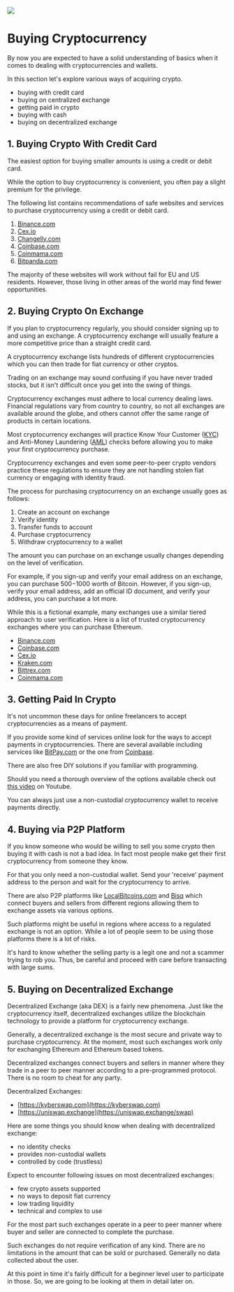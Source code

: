 ![](https://raw.githubusercontent.com/horizontalsystems/blockchain-crypto-guides/master/fundamentals/images/06-main-l.png)

# Buying Cryptocurrency

By now you are expected to have a solid understanding of basics when it comes to dealing with cryptocurrencies and wallets.

In this section let's explore various ways of acquiring crypto.

- buying with credit card
- buying on centralized exchange
- getting paid in crypto
- buying with cash
- buying on decentralized exchange

## 1. Buying Crypto With Credit Card

The easiest option for buying smaller amounts is using a credit or debit card. 

While the option to buy cryptocurrency is convenient, you often pay a slight premium for the privilege. 

The following list contains recommendations of safe websites and services to purchase cryptocurrency using a credit or debit card. 

1. [Binance.com](https://www.binance.com/en/register?ref=42579924)
2. [Cex.io](https://cex.io/r/2/up131140473/2)
3. [Changelly.com](https://changelly.com/?ref_id=gj6utb868eyusrf7)
4. [Coinbase.com]()
5. [Coinmama.com](https://go.coinmama.com/visit/?bta=61248&nci=5370)
6. [Bitpanda.com]()

The majority of these websites will work without fail for EU and US residents. However, those living in other areas of the world may find fewer opportunities.

## 2. Buying Crypto On Exchange

If you plan to cryptocurrency regularly, you should consider signing up to and using an exchange. A cryptocurrency exchange will usually feature a more competitive price than a straight credit card. 

A cryptocurrency exchange lists hundreds of different cryptocurrencies which you can then trade for fiat currency or other cryptos. 

Trading on an exchange may sound confusing if you have never traded stocks, but it isn't difficult once you get into the swing of things. 

Cryptocurrency exchanges must adhere to local currency dealing laws. Financial regulations vary from country to country, so not all exchanges are available around the globe, and others cannot offer the same range of products in certain locations. 

Most cryptocurrency exchanges will practice Know Your Customer ([KYC](https://en.wikipedia.org/wiki/Know_your_customer)) and Anti-Money Laundering ([AML](https://en.wikipedia.org/wiki/Money_laundering#Combating)) checks before allowing you to make your first cryptocurrency purchase.

Cryptocurrency exchanges and even some peer-to-peer crypto vendors practice these regulations to ensure they are not handling stolen fiat currency or engaging with identity fraud.

The process for purchasing cryptocurrency on an exchange usually goes as follows:

1. Create an account on exchange
2. Verify identity
3. Transfer funds to account
4. Purchase cryptocurrency
5. Withdraw cryptocurrency to a wallet

The amount you can purchase on an exchange usually changes depending on the level of verification. 

For example, if you sign-up and verify your email address on an exchange, you can purchase $500-$1000 worth of Bitcoin. However, if you sign-up, verify your email address, add an official ID document, and verify your address, you can purchase a lot more. 

While this is a fictional example, many exchanges use a similar tiered approach to user verification. Here is a list of trusted cryptocurrency exchanges where you can purchase Ethereum.

* [Binance.com](https://www.binance.com/en/register?ref=42579924)
* [Coinbase.com]()
* [Cex.io](https://cex.io/r/0/up131140473/0)
* [Kraken.com]()
* [Bittrex.com]()
* [Coinmama.com](https://go.coinmama.com/visit/?bta=61248&nci=5343)

## 3. Getting Paid In Crypto

It's not uncommon these days for online freelancers to accept cryptocurrencies as a means of payment. 

If you provide some kind of services online look for the ways to accept payments in cryptocurrencies. There are several available including services like [BitPay.com](https://bitpay.com) or the one from [Coinbase](https://commerce.coinbase.com).

There are also free DIY solutions if you familiar with programming.

Should you need a thorough overview of the options available check out [this video](https://www.youtube.com/watch?v=OA08wZNvN8c) on Youtube.

You can always just use a non-custodial cryptocurrency wallet to receive payments directly.

## 4. Buying via P2P Platform

If you know someone who would be willing to sell you some crypto then buying it with cash is not a bad idea. In fact most people make get their first cryptocurrency from someone they know.

For that you only need a non-custodial wallet. Send your 'receive' payment address to the person and wait for the cryptocurrency to arrive.

There are also P2P platforms like [LocalBitcoins.com](https://localbitcoins.com) and [Bisq](https://bisq.network) which connect buyers and sellers from different regions allowing them to exchange assets via various options. 

Such platforms might be useful in regions where access to a regulated exchange is not an option. While a lot of people seem to be using those platforms there is a lot of risks. 

It's hard to know whether the selling party is a legit one and not a scammer trying to rob you. Thus, be careful and proceed with care before transacting with large sums.

## 5. Buying on Decentralized Exchange

Decentralized Exchange (aka DEX) is a fairly new phenomena. Just like the cryptocurrency itself, decentralized exchanges utilize the blockchain technology to provide a platform for cryptocurrency exchange. 

Generally, a decentralized exchange is the most secure and private way to purchase cryptocurrency. At the moment, most such exchanges work only for exchanging Ethereum and Ethereum based tokens.

Decentralized exchanges connect buyers and sellers in manner where they trade in a peer to peer manner according to a pre-programmed protocol. There is no room to cheat for any party.

Decentralized Exchanges:

- [https://kyberswap.com](https://kyberswap.com)
- [https://uniswap.exchange](https://uniswap.exchange/swap)

Here are some things you should know when dealing with decentralized exchange:

- no identity checks
- provides non-custodial wallets
- controlled by code (trustless)

Expect to encounter following issues on most decentralized exchanges:

- few crypto assets supported
- no ways to deposit fiat currency
- low trading liquidity 
- technical and complex to use

For the most part such exchanges operate in a peer to peer manner where buyer and seller are connected to complete the purchase. 

Such exchanges do not require verification of any kind. There are no limitations in the amount that can be sold or purchased. Generally no data collected about the user.

At this point in time it's fairly difficult for a beginner level user to participate in those. So, we are going to be looking at them in detail later on.